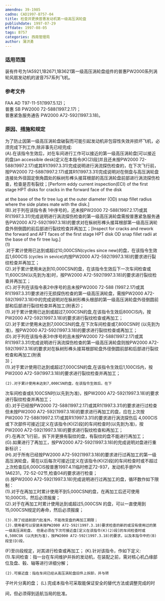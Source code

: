 ```yaml
---
amendno: 39-1985  
cadno: CAD1997-B757-04  
title: 检查并更换普惠发动机第一级高压涡轮盘  
publishdate: 1997-07-29  
effdate: 1997-08-05  
tags: B757  
categories: 西南管理局  
author: 蒲洪勇  
---
```

  
### 适用范围  
装有件号为1A5921,1B2671,1B3621第一级高压涡轮盘组件的普惠PW2000系列涡轮风扇发动机的波音757系列飞机。  
  
<!--more-->  
### 参考文件  
FAA AD T97-11-51(1997.5.12)；  
普惠 SB PW2000 72-588(1997.2.17)；  
普惠紧急服务通告  PW2000 A72-592(1997.3.18)。  
  
### 原因、措施和规定  
为了防止因第一级高压涡轮盘破裂而可能引起发动机非包容性失效并损坏飞机，必须完成下列工作,除非事先已经完成:  
    (A).在该指令生效后，对在车间进行工作可以接近的第一级高压涡轮盘[可以接近的盘(an accessible desk)定义在本指令(K)(2)段]并且还未按PW2000 72-588(1997.2.17)或其R1(1997.3.31)完成说明进行涡流探伤检查的，在下次飞行前，按PW2000 72-588(1997.2.17)或其R1(1997.3.31)完成说明对在侧盘与高压涡轮盘连接处外径固定倒角圆处的枞树形榫头接耳根部的高压涡轮盘前部进行涡流探伤检查，检查是否有裂纹；[Perform eddy current inspection(ECI) of the first stage HPT disks for cracks in the forward face of the disk  
  
at the base of the fir tree lug at the outer diameter (OD) snap fillet radius where the side plates mate with the disk.]  
    (B).对于列在该指令表 1中序号的，还未按PW2000 72-588(1997.2.17)或其R1(1997.3.31)完成说明进行涡流探伤检查的第一级高压涡轮盘需按普惠紧急服务通告PW2000 A72-592(1997.3.18)的要求对在枞树形榫头接耳根部第一级高压涡轮盘外侧倒圆的前后部进行裂纹检查并再加工；[Inspect for cracks and rework the forward and AFT faces of the first stage HPT disk OD snap fillet radii at the base of the fir tree lug.]  
(1)  
.对于累计使用已达到或超过10,000CSN(cycles since new)的盘，在该指令生效后1,600CIS (cycles in sevice)内按PW2000 A72-592(1997.3.18)的要求进行裂纹检查并再加工；  
    (2).对于累计使用未达到10,000CSN的盘，在该指令生效后下一次车间检查或11,600CSN(以先到为准)时，按PW2000 A72-592(1997.3.18)的要求进行裂纹检查并再加工；  
    (C).对于列在该指令表2中序号的且未按PW2000 72-588 (1997.2.17)或其R1(1997.3.31)要求进行无损探伤检查的第一级高压涡轮盘，需按PW2000 A72-592(1997.3.18)中的完成说明对在枞树形榫头根部的第一级高压涡轮盘外径倒圆前部和后部进行裂纹检查并再加工(附表2)；  
    (1).对于累计使用已达到或超过7,000CSN的盘,在该指令生效后800CIS内，按PW2000 A72-592(1997.3.18)的要求进行裂纹检查或再加工；  
    (2).对于累计使用未达到7,000CSN的盘,在下次车间检查或7,800CSN时 (以先到为准)，按PW2000 A72-592(1997.3.18)的要求进行裂纹检查或再加工；  
    (D).对于列在该指令表3中序号的且未按PW2000 72-588(1997.2.17)或其R1(1997.3.31)完成说明进行涡流探伤检查的第一级高压涡轮盘则按PW2000 A72-592(1997.3.18)的要求对在枞树形榫头接耳根部轮盘外径倒圆前部和后部进行裂纹检查和再加工(附表  
3)；  
    (1).对于累计使用已达到或超过7,000CSN的盘,在该指令生效后1,100CIS内，按PW2000 A72-59(1997.3.18)的要求进行裂纹检查并再加工；  
  
    (2).对于累计使用未达到7,000CSN的盘，在该指令生效后，在下  
  
次车间检查或8,100CSN时(以先到为准)，按PW2000 A72-592(1997.3.18)的要求进行裂纹检查并再加工；  
(E).对于已经按PW2000 72-588(1997.2.17)或其R1(1997.3.31)的要求进行过检查但未按PW2000 A72-592(1997.3.18)的要求进行再加工的盘，应在上次按PW2000 72-588(1997.2.17)或其R1(1997.3.31)的要求进行涡流探伤后 4,000CIS或下次部件可接近[定义在该指令(K)(2)段]的车间检查时(以先到为准)，按PW2000 A72-592(1997.3.18)的要求进行裂纹检查和再加工；  
    (F).在再次飞行前，拆下并更换有裂纹的盘，有裂纹的盘不能进行再加工；  
    (G).如果进行了再加工，按PW2000 A72-592(1997.3.18)的完成说明对盘进行重新标识；  
    (H).对于所有已经按PW2000 A72-592(1997.3.18)的要求进行过再加工的第一级高压涡轮盘，需在以后每次可接近[定义在该指令(K)(2)段]的车间检查时或不超过上次检查后6,000CIS按普惠1997.4.11临时修正72-937，发动机手册P/N 1A6231，72-52-02节,检查04的要求进行检查；  
    (I).按PW2000 A72-592(1997.3.18)完成说明进行过再加工的盘，循环数作如下限制：  
    (1).对于在再加工时累计使用不到5,000CSN的盘，在再加工后还可使用10,000CIS，然后必须报废；  
    (2).对于在再加工时累计使用达到或超过5,000CSN 的盘，可以一直使用到15,000CSN规定的寿命，然后必须报废；  
  
    (3).除了经适航部门批准外，不能改变盘的再加工期限；  
    (J).使用者可以安装未按PW2000 A72-592(1997.3.18)要求检查的新的或没有使用过的第一级高压涡轮盘， 但是必须在下次可接近盘[定义在该指令(K)(2)段]的车间检查时或6,500CSN (以先到为准)，按PW2000 A72-592(1997.3.18)的要求，以及本指令中的(B)段至(D)段，  
(F)至(I)段规定，对其进行检查或再加工；    (K).针对该指令，作如下定义:  
    (1).车间检查：指一台在车间维护并拆的发动机，在装配之前，需对核心机凸缘部位及盘、毂、轴等进行详细分解；  
  
    (2).可接近盘：指在车间已经从高压涡轮盘旧件上拆卸，并与转  
子叶片分离的盘；     (L).完成本指令可采取能保证安全的替代方法或调整完成的时  
  
间，但必须得到适航当局的批准。  
